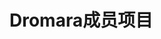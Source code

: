 # Dromara成员项目
<div v-html="content"></div>

<script>
import axios from 'axios';

export default {
    data() {
        return {
            content: '',
        }
    },
    async mounted() {
        try {
            const response = await axios.get('https://x-file-storage.xuyanwu.cn/assets/link/member-project-pure.md');
            this.content = response.data;
        } catch (error) {
            console.error('Failed to fetch external markdown:', error);
        }
    }
}
</script>